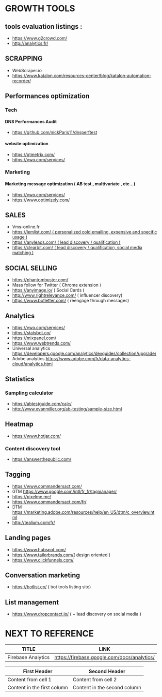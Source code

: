 
# GROWTH TOOLS

## tools evaluation listings :
* https://www.g2crowd.com/
* http://analytics.fr/

## SCRAPPING
* WebScraper.io
* https://www.katalon.com/resources-center/blog/katalon-automation-recorder/

## Performances optimization

### Tech

#### DNS Performances Audit
* https://github.com/nickParis11/dnsperftest

#### website optimization 
* https://gtmetrix.com/
* https://vwo.com/services/

### Marketing

#### Marketing message optimization ( AB test , multivariate , etc...)
* https://vwo.com/services/
* https://www.optimizely.com/


## SALES 
* Vms-online.fr
* [https://lemlist.com/ ( personalized cold emailing, expensive and specific usage )](https://lemlist.com/)
* [https://anyleads.com/ ( lead discovery / qualification )](https://anyleads.com/)
* [https://clearbit.com/ ( lead discovery / qualification, social media matching )](https://clearbit.com/)

## SOCIAL SELLING 
* https://phantombuster.com/
* Mass follow for Twitter ( Chrome extension )
* https://anyimage.io/ ( Social Cards )
* http://www.rightrelevance.com/ ( influencer discovery)
* https://www.botletter.com/ ( reengage through messages)

## Analytics
* https://vwo.com/services/
* https://statsbot.co/
* https://mixpanel.com/
* https://www.webtrends.com/
* Universal analytics https://developers.google.com/analytics/devguides/collection/upgrade/
* Adobe analytics https://www.adobe.com/fr/data-analytics-cloud/analytics.html


## Statistics

### Sampling calculator
* https://abtestguide.com/calc/
* http://www.evanmiller.org/ab-testing/sample-size.html

## Heatmap
* https://www.hotjar.com/

### Content discovery tool
* https://answerthepublic.com/

## Tagging
* https://www.commandersact.com/
* GTM https://www.google.com/intl/fr_fr/tagmanager/
* https://pixelme.me/
* https://www.commandersact.com/fr/
* DTM https://marketing.adobe.com/resources/help/en_US/dtm/c_overview.html
* http://tealium.com/fr/

## Landing pages
* https://www.hubspot.com/
* https://www.tailorbrands.com/( design oriented )
* https://www.clickfunnels.com/


## Conversation marketing
* https://botlist.co/ ( bot tools listing site)

## List management
* https://www.dropcontact.io/ ( + lead discovery on social media )

# NEXT TO REFERENCE

TITLE | LINK
------| ----
Firebase Analytics | https://firebase.google.com/docs/analytics/


First Header | Second Header
------------ | -------------
Content from cell 1 | Content from cell 2
Content in the first column | Content in the second column










